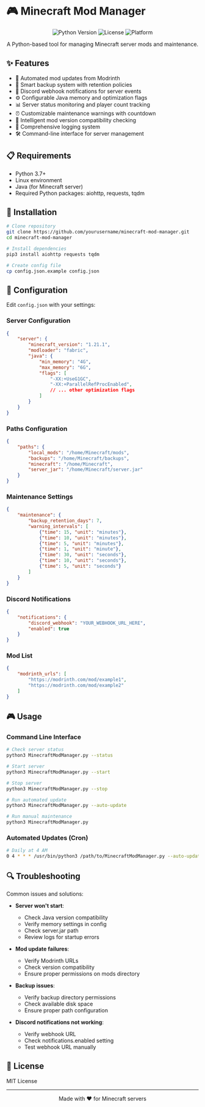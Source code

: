 # 🎮 Minecraft Mod Manager

<div align="center">

![Python Version](https://img.shields.io/badge/python-3.7%2B-blue)
![License](https://img.shields.io/badge/license-MIT-green)
![Platform](https://img.shields.io/badge/platform-Linux-lightgrey)

A Python-based tool for managing Minecraft server mods and maintenance.

</div>

## ✨ Features

- 🔄 Automated mod updates from Modrinth
- 💾 Smart backup system with retention policies
- 🔔 Discord webhook notifications for server events
- ⚙️ Configurable Java memory and optimization flags
- 📊 Server status monitoring and player count tracking
- ⏰ Customizable maintenance warnings with countdown
- 🔄 Intelligent mod version compatibility checking
- 📝 Comprehensive logging system
- 🛠️ Command-line interface for server management

## 📋 Requirements

- Python 3.7+
- Linux environment
- Java (for Minecraft server)
- Required Python packages: aiohttp, requests, tqdm

## 🚀 Installation

```bash
# Clone repository
git clone https://github.com/yourusername/minecraft-mod-manager.git
cd minecraft-mod-manager

# Install dependencies
pip3 install aiohttp requests tqdm

# Create config file
cp config.json.example config.json
```

## 🔧 Configuration

Edit `config.json` with your settings:

### Server Configuration
```json
{
    "server": {
        "minecraft_version": "1.21.1",
        "modloader": "fabric",
        "java": {
            "min_memory": "4G",
            "max_memory": "6G",
            "flags": [
                "-XX:+UseG1GC",
                "-XX:+ParallelRefProcEnabled",
                // ... other optimization flags
            ]
        }
    }
}
```

### Paths Configuration
```json
{
    "paths": {
        "local_mods": "/home/Minecraft/mods",
        "backups": "/home/Minecraft/backups",
        "minecraft": "/home/Minecraft",
        "server_jar": "/home/Minecraft/server.jar"
    }
}
```

### Maintenance Settings
```json
{
    "maintenance": {
        "backup_retention_days": 7,
        "warning_intervals": [
            {"time": 15, "unit": "minutes"},
            {"time": 10, "unit": "minutes"},
            {"time": 5, "unit": "minutes"},
            {"time": 1, "unit": "minute"},
            {"time": 30, "unit": "seconds"},
            {"time": 10, "unit": "seconds"},
            {"time": 5, "unit": "seconds"}
        ]
    }
}
```

### Discord Notifications
```json
{
    "notifications": {
        "discord_webhook": "YOUR_WEBHOOK_URL_HERE",
        "enabled": true
    }
}
```

### Mod List
```json
{
    "modrinth_urls": [
        "https://modrinth.com/mod/example1",
        "https://modrinth.com/mod/example2"
    ]
}
```

## 🎮 Usage

### Command Line Interface

```bash
# Check server status
python3 MinecraftModManager.py --status

# Start server
python3 MinecraftModManager.py --start

# Stop server
python3 MinecraftModManager.py --stop

# Run automated update
python3 MinecraftModManager.py --auto-update

# Run manual maintenance
python3 MinecraftModManager.py
```

### Automated Updates (Cron)
```bash
# Daily at 4 AM
0 4 * * * /usr/bin/python3 /path/to/MinecraftModManager.py --auto-update
```

## 🔍 Troubleshooting

Common issues and solutions:

- **Server won't start**: 
  - Check Java version compatibility
  - Verify memory settings in config
  - Check server.jar path
  - Review logs for startup errors

- **Mod update failures**: 
  - Verify Modrinth URLs
  - Check version compatibility
  - Ensure proper permissions on mods directory

- **Backup issues**: 
  - Verify backup directory permissions
  - Check available disk space
  - Ensure proper path configuration

- **Discord notifications not working**: 
  - Verify webhook URL
  - Check notifications.enabled setting
  - Test webhook URL manually

## 📝 License

MIT License

---
<div align="center">
Made with ❤️ for Minecraft servers
</div>
